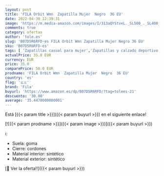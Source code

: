 ```yaml
---
layout: post
title: 'FILA Orbit Wmn  Zapatilla Mujer  Negro  36 EU'
date: 2022-04-30 12:39:31
image: 'https://m.media-amazon.com/images/I/313aQYStveL._SL500_._SL400_.jpg'
comments: true
category: ofertas
author: 'tole.es'
slug: 'B07D5R6RFD-es FILA Orbit Wmn Zapatilla Mujer Negro 36 EU'
sku: 'B07D5R6RFD-es'
tags: [ 'Zapatillas casual para mujer','Zapatillas y calzado deportivo para mujer','Zapatos','Zapatos para mujer','Zapatos y complementos','fila','zapatilla','🇪🇸', ]
actualPrice: 35.0 EUR
currency: EUR
price: 35.0
comparePrice: 50.0 EUR
prodname: 'FILA Orbit Wmn  Zapatilla Mujer  Negro  36 EU'
country: 'es'
flag: '🇪🇸'
brand: 'Fila'
buyurl: 'https://www.amazon.es/dp/B07D5R6RFD/?tag=tolees-21'
descuento: '30.00'
average: '35.4470000000001'
---
```


Está [{{< param title >}}]({{< param buyurl >}}) en el siguiente enlace!

[![{{< param prodname >}}]({{< param image >}})]({{< param buyurl >}})

ℹ️:

- Suela: goma
- Cierre: cordones
- Material interior: sintético
- Material exterior: sintético

[🛒 Ver la oferta!!]({{< param buyurl >}})
